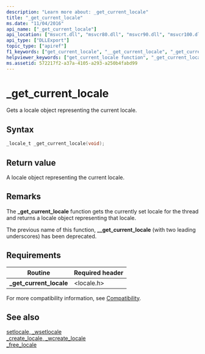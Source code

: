 ```yaml
---
description: "Learn more about: _get_current_locale"
title: "_get_current_locale"
ms.date: "11/04/2016"
api_name: ["_get_current_locale"]
api_location: ["msvcrt.dll", "msvcr80.dll", "msvcr90.dll", "msvcr100.dll", "msvcr100_clr0400.dll", "msvcr110.dll", "msvcr110_clr0400.dll", "msvcr120.dll", "msvcr120_clr0400.dll", "ucrtbase.dll", "api-ms-win-crt-locale-l1-1-0.dll"]
api_type: ["DLLExport"]
topic_type: ["apiref"]
f1_keywords: ["get_current_locale", "__get_current_locale", "_get_current_locale"]
helpviewer_keywords: ["get_current_locale function", "_get_current_locale function", "locales, getting information on", "__get_current_locale function"]
ms.assetid: 572217f2-a37a-4105-a293-a250b4fabd99
---
```

# _get_current_locale

Gets a locale object representing the current locale.

## Syntax

```C
_locale_t _get_current_locale(void);
```

## Return value

A locale object representing the current locale.

## Remarks

The **_get_current_locale** function gets the currently set locale for the thread and returns a locale object representing that locale.

The previous name of this function, **__get_current_locale** (with two leading underscores) has been deprecated.

## Requirements

|Routine|Required header|
|-------------|---------------------|
|**_get_current_locale**|\<locale.h>|

For more compatibility information, see [Compatibility](../compatibility.md).

## See also

[setlocale, _wsetlocale](setlocale-wsetlocale.md)\
[_create_locale, _wcreate_locale](create-locale-wcreate-locale.md)\
[_free_locale](free-locale.md)
